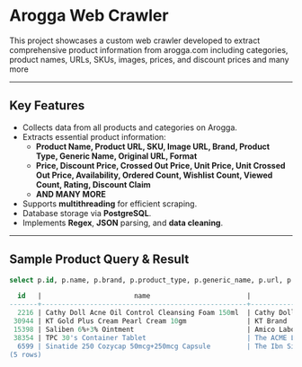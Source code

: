 # Arogga Web Crawler

This project showcases a custom web crawler developed to extract comprehensive product information from arogga.com including categories, product names, URLs, SKUs, images, prices, and discount prices and many more

---

## Key Features

- Collects data from all products and categories on Arogga.
- Extracts essential product information:
  - **Product Name, Product URL, SKU, Image URL, Brand, Product Type, Generic Name, Original URL, Format**
  - **Price, Discount Price, Crossed Out Price, Unit Price, Unit Crossed Out Price, Availability, Ordered Count, Wishlist Count, Viewed Count, Rating, Discount Claim**
  - **AND MANY MORE**
- Supports **multithreading** for efficient scraping.
- Database storage via **PostgreSQL**.
- Implements **Regex**, **JSON** parsing, and **data cleaning**.

---

## Sample Product Query & Result
```sql
select p.id, p.name, p.brand, p.product_type, p.generic_name, p.url, p.original_url, p.image_url, p.sku, p.format_full, h.price, h.crossed_out_price, h.discount_claim, h.unit_price, h.unit_crossed_out_price, h.availability,h.ordered_count, h.wishlist_count, h.viewed_count, h.rating from product p join history h on p.id=h.product_id order by random() limit 5;

  id   |                       name                        |                 brand                 | product_type |             generic_name              |                                         url                                          |                                     original_url                                      |                                 image_url                                  |   sku   |      format_full       | price  | crossed_out_price | discount_claim | unit_price | unit_crossed_out_price | availability | ordered_count | wishlist_count | viewed_count | rating
-------+---------------------------------------------------+---------------------------------------+--------------+---------------------------------------+--------------------------------------------------------------------------------------+---------------------------------------------------------------------------------------+----------------------------------------------------------------------------+---------+------------------------+--------+-------------------+----------------+------------+------------------------+--------------+---------------+----------------+--------------+--------
  2216 | Cathy Doll Acne Oil Control Cleansing Foam 150ml  | Cathy Doll                            | beauty       |                                       | https://www.arogga.com/product/53760?pv_id=53760                                     | https://www.arogga.com/product/53760/cathy-doll-acne-oil-control-cleansing-foam-150ml | https://www.arogga.com/_next/static/media/v1_default_beauty.cfd68d5f.png   | 53760   | 150ml tube             |  466.4 |               530 | 13% OFF        |      466.4 |                    530 | Out of stock |             1 |              2 |          228 |    4.9
 30944 | KT Gold Plus Cream Pearl Cream 10gm               | KT Brand                              | beauty       |                                       | https://www.arogga.com/product/66654/kt-gold-plus-cream-pearl-cream-10gm?pv_id=66756 | https://www.arogga.com/product/66654/kt-gold-plus-cream-pearl-cream-10gm              | https://www.arogga.com/_next/static/media/v1_default_beauty.cfd68d5f.png   | ARG-MED | 10gm Jar               |    396 |               450 | 12% OFF        |        396 |                    450 | In stock     |             1 |              1 |           40 |    4.9
 15398 | Saliben 6%+3% Ointment                            | Amico Laboratories Ltd.               | medicine     | Benzoic Acid 6% + Salicylic Acid 3%   | https://www.arogga.com/product/23234?pv_id=23234                                     | https://www.arogga.com/product/23234/saliben-ointment-63                              | https://www.arogga.com/_next/static/media/v1_default_medicine.345a1601.png | 23234   | 6%+3% (Ointment)       |   22.5 |                25 | 10% OFF        |       22.5 |                     25 | In stock     |            10 |              1 |         1097 |    4.9
 38354 | TPC 30's Container Tablet                         | The ACME Laboratories Ltd.            | medicine     | Vitamin B1 + Vitamin B6 + Vitamin B12 | https://www.arogga.com/product/23256?pv_id=23256                                     | https://www.arogga.com/product/23256/tpc-30s-container-tablet                         | https://www.arogga.com/_next/static/media/v1_default_medicine.345a1601.png | 23256   | Tablet                 | 297.42 |               330 | 10% OFF        |      9.914 |                     11 | Out of stock |           258 |              3 |        30222 |    4.9
  6599 | Sinatide 250 Cozycap 50mcg+250mcg Capsule         | The Ibn Sina Pharmaceutical Ind. Ltd. | medicine     | Salmeterol + Fluticasone              | https://www.arogga.com/product/59140?pv_id=59140                                     | https://www.arogga.com/product/59140/sinatide-250-cozycap-capsule-50mcg250mcg         | https://www.arogga.com/_next/static/media/v1_default_medicine.345a1601.png | 59140   | 50mcg+250mcg (Capsule) |     81 |                90 | 11% OFF        |        8.1 |                      9 | In stock     |            11 |              2 |         1655 |    4.9
(5 rows)
